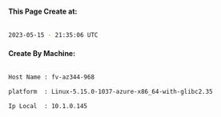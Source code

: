 
   
#### This Page Create at:

```bash

2023-05-15 - 21:35:06 UTC

```

#### Create By Machine:

```bash

Host Name : fv-az344-968

platform  : Linux-5.15.0-1037-azure-x86_64-with-glibc2.35

Ip Local  : 10.1.0.145

```

